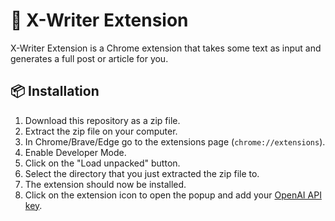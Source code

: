 # 📝 X-Writer Extension

X-Writer Extension is a Chrome extension that takes some text as input and generates a full post or article for you.

## 📦 Installation

1. Download this repository as a zip file.
2. Extract the zip file on your computer.
3. In Chrome/Brave/Edge go to the extensions page (`chrome://extensions`).
4. Enable Developer Mode.
5. Click on the "Load unpacked" button.
6. Select the directory that you just extracted the zip file to.
7. The extension should now be installed.
8. Click on the extension icon to open the popup and add your [OpenAI API key](https://beta.openai.com/account/api-keys).
